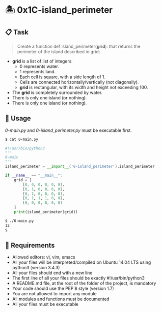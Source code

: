 # :desert_island: 0x1C-island_perimeter

## 	:clipboard: Task
> Create a function def island_perimeter(**grid**): that returns the perimeter of the island described in grid:  
* **grid** is a list of list of integers:
    * 0 represents water.
    * 1 represents land.
    * Each cell is square, with a side length of 1.
    * Cells are connected horizontally/vertically (not diagonally).
    * **grid** is rectangular, with its width and height not exceeding 100.
* The **grid** is completely surrounded by water.
* There is only one island (or nothing).
* There is only one island (or nothing).


## :paperclip: Usage
_0-main.py_ and _0-island_perimeter.py_ must be executable first. 
```bash
$ cat 0-main.py
```
```python
#!/usr/bin/python3
"""
0-main
"""
island_perimeter = __import__('0-island_perimeter').island_perimeter

if __name__ == "__main__":
    grid = [
        [0, 0, 0, 0, 0, 0],
        [0, 1, 0, 0, 0, 0],
        [0, 1, 0, 0, 0, 0],
        [0, 1, 1, 1, 0, 0],
        [0, 0, 0, 0, 0, 0]
    ]
    print(island_perimeter(grid))
```
```bash
$ ./0-main.py
12
$ 
``` 
## :triangular_flag_on_post: Requirements
* Allowed editors: vi, vim, emacs
* All your files will be interpreted/compiled on Ubuntu 14.04 LTS using python3 (version 3.4.3)
* All your files should end with a new line
* The first line of all your files should be exactly #!/usr/bin/python3
* A README.md file, at the root of the folder of the project, is mandatory
* Your code should use the PEP 8 style (version 1.7)
* You are not allowed to import any module
* All modules and functions must be documented
* All your files must be executable